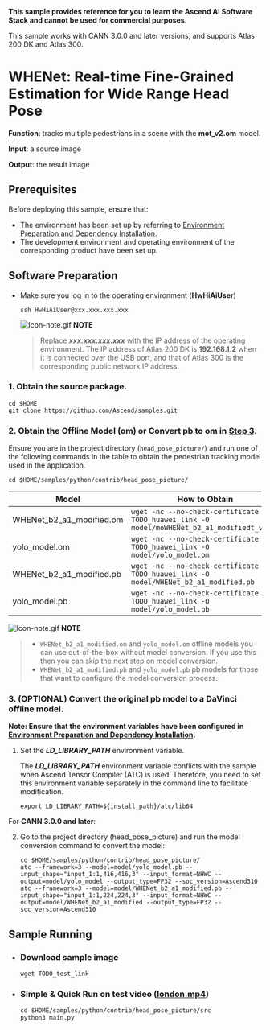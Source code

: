 **This sample provides reference for you to learn the Ascend AI Software Stack and cannot be used for commercial purposes.**

This sample works with CANN 3.0.0 and later versions, and supports Atlas 200 DK and Atlas 300.

# WHENet: Real-time Fine-Grained Estimation for Wide Range Head Pose
**Function**: tracks multiple pedestrians in a scene with the **mot_v2.om** model.

**Input**: a source image

**Output**: the result image

## Prerequisites

Before deploying this sample, ensure that:

- The environment has been set up by referring to [Environment Preparation and Dependency Installation](https://github.com/Ascend/samples/blob/master/python/environment/README.md).
- The development environment and operating environment of the corresponding product have been set up.

## Software Preparation
* Make sure you log in to the operating environment (**HwHiAiUser**)
    ```
    ssh HwHiAiUser@xxx.xxx.xxx.xxx
    ```
    ![Icon-note.gif](https://images.gitee.com/uploads/images/2020/1106/160652_6146f6a4_5395865.gif) **NOTE**

    > Replace ***xxx.xxx.xxx.xxx*** with the IP address of the operating environment. The IP address of Atlas 200 DK is **192.168.1.2** when it is connected over the USB port, and that of Atlas 300 is the corresponding public network IP address.

### 1. Obtain the source package.
```
cd $HOME
git clone https://github.com/Ascend/samples.git
```

### 2. Obtain the Offline Model (**om**) or Convert **pb** to **om** in [Step 3](#3-(OPTIONAL)-Convert-the-original-pb-model-to-a-DaVinci-offline-model.).

   Ensure you are in the project directory (`head_pose_picture/`) and run one of the following commands in the table to obtain the pedestrian tracking model used in the application.

	cd $HOME/samples/python/contrib/head_pose_picture/

| **Model**  |  **How to Obtain** |
| ---------- |  ----------------- |
| WHENet_b2_a1_modified.om | `wget -nc --no-check-certificate TODO_huawei_link -O model/moWHENet_b2_a1_modifiedt_v2.om`  |
| yolo_model.om | `wget -nc --no-check-certificate TODO_huawei_link -O model/yolo_model.om`  |
| WHENet_b2_a1_modified.pb | `wget -nc --no-check-certificate TODO_huawei_link -O model/WHENet_b2_a1_modified.pb`  |
| yolo_model.pb | `wget -nc --no-check-certificate TODO_huawei_link -O model/yolo_model.pb`  |

   ![Icon-note.gif](https://images.gitee.com/uploads/images/2020/1106/160652_6146f6a4_5395865.gif) **NOTE**
   >- `WHENet_b2_a1_modified.om` and `yolo_model.om` offline models you can use out-of-the-box without model conversion. If you use this then you can skip the next step on model conversion.
   >- `WHENet_b2_a1_modified.pb` and `yolo_model.pb` pb models for those that want to configure the model conversion process.

### 3. **(OPTIONAL)** Convert the original pb model to a DaVinci offline model.

   **Note: Ensure that the environment variables have been configured in [Environment Preparation and Dependency Installation](https://github.com/Ascend/samples/tree/master/python/environment).**

   1. Set the ***LD_LIBRARY_PATH*** environment variable.

      The ***LD_LIBRARY_PATH*** environment variable conflicts with the sample when Ascend Tensor Compiler (ATC) is used. Therefore, you need to set this environment variable separately in the command line to facilitate modification.
      
          export LD_LIBRARY_PATH=${install_path}/atc/lib64

   For **CANN 3.0.0 and later**: <br/>

   2. Go to the project directory (head_pose_picture) and run the model conversion command to convert the model:

          cd $HOME/samples/python/contrib/head_pose_picture/
          atc --framework=3 --model=model/yolo_model.pb --input_shape="input_1:1,416,416,3" --input_format=NHWC --output=model/yolo_model --output_type=FP32 --soc_version=Ascend310
          atc --framework=3 --model=model/WHENet_b2_a1_modified.pb --input_shape="input_1:1,224,224,3" --input_format=NHWC --output=model/WHENet_b2_a1_modified --output_type=FP32 --soc_version=Ascend310


## Sample Running
   - ### Download sample image
     ```
     wget TODO_test_link
     ```

   - ### Simple & Quick Run on test video ([london.mp4](https://drive.google.com/file/d/1ntbudc1JB8HzEw38pwZKPXukrgADiKdS/view))
     ```
     cd $HOME/samples/python/contrib/head_pose_picture/src
     python3 main.py
     ```
